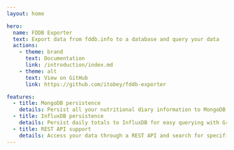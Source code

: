 ```yaml
---
layout: home

hero:
  name: FDDB Exporter
  text: Export data from fddb.info to a database and query your data
  actions:
    - theme: brand
      text: Documentation
      link: /introduction/index.md
    - theme: alt
      text: View on GitHub
      link: https://github.com/itobey/fddb-exporter

features:
  - title: MongoDB persistence
    details: Persist all your nutritional diary information to MongoDB including every product you have ever entered.
  - title: InfluxDB persistence
    details: Persist daily totals to InfluxDB for easy querying with Grafana.
  - title: REST API support
    details: Access your data through a REST API and search for specific products.
---
```


